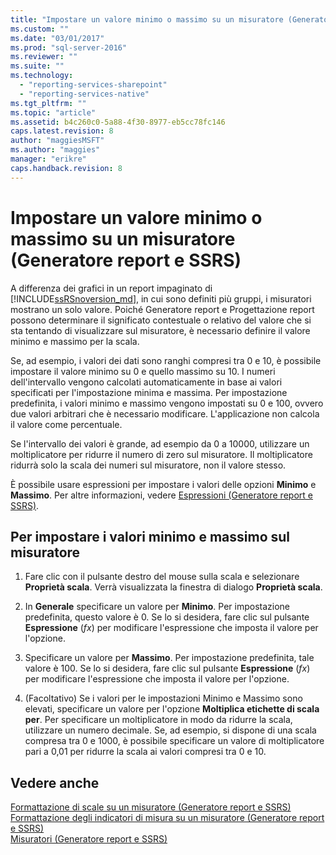 ```yaml
---
title: "Impostare un valore minimo o massimo su un misuratore (Generatore report e SSRS) | Microsoft Docs"
ms.custom: ""
ms.date: "03/01/2017"
ms.prod: "sql-server-2016"
ms.reviewer: ""
ms.suite: ""
ms.technology: 
  - "reporting-services-sharepoint"
  - "reporting-services-native"
ms.tgt_pltfrm: ""
ms.topic: "article"
ms.assetid: b4c260c0-5a88-4f30-8977-eb5cc78fc146
caps.latest.revision: 8
author: "maggiesMSFT"
ms.author: "maggies"
manager: "erikre"
caps.handback.revision: 8
---
```

# Impostare un valore minimo o massimo su un misuratore (Generatore report e SSRS)
  A differenza dei grafici in un report impaginato di [!INCLUDE[ssRSnoversion_md](../../includes/ssrsnoversion-md.md)], in cui sono definiti più gruppi, i misuratori mostrano un solo valore. Poiché Generatore report e Progettazione report possono determinare il significato contestuale o relativo del valore che si sta tentando di visualizzare sul misuratore, è necessario definire il valore minimo e massimo per la scala.   
    
  Se, ad esempio, i valori dei dati sono ranghi compresi tra 0 e 10, è possibile impostare il valore minimo su 0 e quello massimo su 10. I numeri dell'intervallo vengono calcolati automaticamente in base ai valori specificati per l'impostazione minima e massima. Per impostazione predefinita, i valori minimo e massimo vengono impostati su 0 e 100, ovvero due valori arbitrari che è necessario modificare. L'applicazione non calcola il valore come percentuale.  
  
 Se l'intervallo dei valori è grande, ad esempio da 0 a 10000, utilizzare un moltiplicatore per ridurre il numero di zero sul misuratore. Il moltiplicatore ridurrà solo la scala dei numeri sul misuratore, non il valore stesso.  
  
 È possibile usare espressioni per impostare i valori delle opzioni **Minimo** e **Massimo**. Per altre informazioni, vedere [Espressioni &#40;Generatore report e SSRS&#41;](../../reporting-services/report-design/expressions-report-builder-and-ssrs.md).  
  
## Per impostare i valori minimo e massimo sul misuratore  
  
1.  Fare clic con il pulsante destro del mouse sulla scala e selezionare **Proprietà scala**. Verrà visualizzata la finestra di dialogo **Proprietà scala**.  
  
2.  In **Generale** specificare un valore per **Minimo**. Per impostazione predefinita, questo valore è 0. Se lo si desidera, fare clic sul pulsante **Espressione** (*fx*) per modificare l'espressione che imposta il valore per l'opzione.  
  
3.  Specificare un valore per **Massimo**. Per impostazione predefinita, tale valore è 100. Se lo si desidera, fare clic sul pulsante **Espressione** (*fx*) per modificare l'espressione che imposta il valore per l'opzione.  
  
4.  (Facoltativo) Se i valori per le impostazioni Minimo e Massimo sono elevati, specificare un valore per l'opzione **Moltiplica etichette di scala per**. Per specificare un moltiplicatore in modo da ridurre la scala, utilizzare un numero decimale. Se, ad esempio, si dispone di una scala compresa tra 0 e 1000, è possibile specificare un valore di moltiplicatore pari a 0,01 per ridurre la scala ai valori compresi tra 0 e 10.  
  
## Vedere anche  
 [Formattazione di scale su un misuratore &#40;Generatore report e SSRS&#41;](../../reporting-services/report-design/formatting-scales-on-a-gauge-report-builder-and-ssrs.md)   
 [Formattazione degli indicatori di misura su un misuratore &#40;Generatore report e SSRS&#41;](../../reporting-services/report-design/formatting-pointers-on-a-gauge-report-builder-and-ssrs.md)   
 [Misuratori &#40;Generatore report e SSRS&#41;](../../reporting-services/report-design/gauges-report-builder-and-ssrs.md)  
  
  